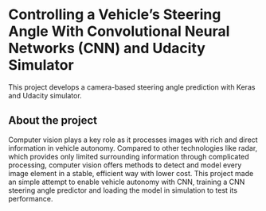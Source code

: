 # Controlling a Vehicle’s Steering Angle With Convolutional Neural Networks (CNN) and Udacity Simulator

This project develops a camera-based steering angle prediction with Keras and Udacity simulator.

## About the project

Computer vision plays a key role as it processes images with rich and direct information in vehicle autonomy. Compared to other technologies like radar, which provides only limited surrounding information through complicated processing, computer vision offers methods to detect and model every image element in a stable, efficient way with lower cost. This project made an simple attempt to enable vehicle autonomy with CNN, training a CNN steering angle predictor and loading the model in simulation to test its performance.
